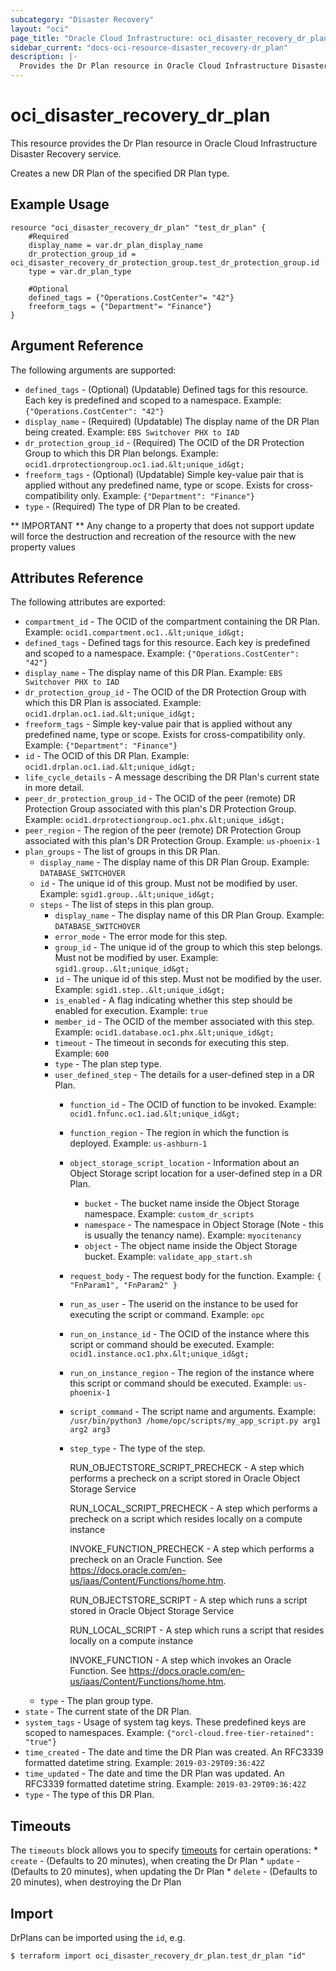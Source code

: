 ```yaml
---
subcategory: "Disaster Recovery"
layout: "oci"
page_title: "Oracle Cloud Infrastructure: oci_disaster_recovery_dr_plan"
sidebar_current: "docs-oci-resource-disaster_recovery-dr_plan"
description: |-
  Provides the Dr Plan resource in Oracle Cloud Infrastructure Disaster Recovery service
---
```


# oci_disaster_recovery_dr_plan
This resource provides the Dr Plan resource in Oracle Cloud Infrastructure Disaster Recovery service.

Creates a new DR Plan of the specified DR Plan type.

## Example Usage

```hcl
resource "oci_disaster_recovery_dr_plan" "test_dr_plan" {
	#Required
	display_name = var.dr_plan_display_name
	dr_protection_group_id = oci_disaster_recovery_dr_protection_group.test_dr_protection_group.id
	type = var.dr_plan_type

	#Optional
	defined_tags = {"Operations.CostCenter"= "42"}
	freeform_tags = {"Department"= "Finance"}
}
```

## Argument Reference

The following arguments are supported:

* `defined_tags` - (Optional) (Updatable) Defined tags for this resource. Each key is predefined and scoped to a namespace. Example: `{"Operations.CostCenter": "42"}` 
* `display_name` - (Required) (Updatable) The display name of the DR Plan being created.  Example: `EBS Switchover PHX to IAD` 
* `dr_protection_group_id` - (Required) The OCID of the DR Protection Group to which this DR Plan belongs.  Example: `ocid1.drprotectiongroup.oc1.iad.&lt;unique_id&gt;` 
* `freeform_tags` - (Optional) (Updatable) Simple key-value pair that is applied without any predefined name, type or scope. Exists for cross-compatibility only. Example: `{"Department": "Finance"}` 
* `type` - (Required) The type of DR Plan to be created. 


** IMPORTANT **
Any change to a property that does not support update will force the destruction and recreation of the resource with the new property values

## Attributes Reference

The following attributes are exported:

* `compartment_id` - The OCID of the compartment containing the DR Plan.  Example: `ocid1.compartment.oc1..&lt;unique_id&gt;` 
* `defined_tags` - Defined tags for this resource. Each key is predefined and scoped to a namespace. Example: `{"Operations.CostCenter": "42"}` 
* `display_name` - The display name of this DR Plan.  Example: `EBS Switchover PHX to IAD` 
* `dr_protection_group_id` - The OCID of the DR Protection Group with which this DR Plan is associated.  Example: `ocid1.drplan.oc1.iad.&lt;unique_id&gt;` 
* `freeform_tags` - Simple key-value pair that is applied without any predefined name, type or scope. Exists for cross-compatibility only. Example: `{"Department": "Finance"}` 
* `id` - The OCID of this DR Plan.  Example: `ocid1.drplan.oc1.iad.&lt;unique_id&gt;` 
* `life_cycle_details` - A message describing the DR Plan's current state in more detail. 
* `peer_dr_protection_group_id` - The OCID of the peer (remote) DR Protection Group associated with this plan's DR Protection Group.  Example: `ocid1.drprotectiongroup.oc1.phx.&lt;unique_id&gt;` 
* `peer_region` - The region of the peer (remote) DR Protection Group associated with this plan's DR Protection Group.  Example: `us-phoenix-1` 
* `plan_groups` - The list of groups in this DR Plan. 
	* `display_name` - The display name of this DR Plan Group.  Example: `DATABASE_SWITCHOVER` 
	* `id` - The unique id of this group. Must not be modified by user.  Example: `sgid1.group..&lt;unique_id&gt;` 
	* `steps` - The list of steps in this plan group. 
		* `display_name` - The display name of this DR Plan Group.  Example: `DATABASE_SWITCHOVER` 
		* `error_mode` - The error mode for this step. 
		* `group_id` - The unique id of the group to which this step belongs. Must not be modified by user.  Example: `sgid1.group..&lt;unique_id&gt;` 
		* `id` - The unique id of this step. Must not be modified by the user.  Example: `sgid1.step..&lt;unique_id&gt;` 
		* `is_enabled` - A flag indicating whether this step should be enabled for execution.  Example: `true` 
		* `member_id` - The OCID of the member associated with this step.  Example: `ocid1.database.oc1.phx.&lt;unique_id&gt;` 
		* `timeout` - The timeout in seconds for executing this step.  Example: `600` 
		* `type` - The plan step type. 
		* `user_defined_step` - The details for a user-defined step in a DR Plan.
			* `function_id` - The OCID of function to be invoked.  Example: `ocid1.fnfunc.oc1.iad.&lt;unique_id&gt;` 
			* `function_region` - The region in which the function is deployed.  Example: `us-ashburn-1` 
			* `object_storage_script_location` - Information about an Object Storage script location for a user-defined step in a DR Plan.
				* `bucket` - The bucket name inside the Object Storage namespace.  Example: `custom_dr_scripts` 
				* `namespace` - The namespace in Object Storage (Note - this is usually the tenancy name).  Example: `myocitenancy` 
				* `object` - The object name inside the Object Storage bucket.  Example: `validate_app_start.sh` 
			* `request_body` - The request body for the function.  Example: `{ "FnParam1", "FnParam2" }` 
			* `run_as_user` - The userid on the instance to be used for executing the script or command.  Example: `opc` 
			* `run_on_instance_id` - The OCID of the instance where this script or command should be executed.  Example: `ocid1.instance.oc1.phx.&lt;unique_id&gt;` 
			* `run_on_instance_region` - The region of the instance where this script or command should be executed.  Example: `us-phoenix-1` 
			* `script_command` - The script name and arguments.  Example: `/usr/bin/python3 /home/opc/scripts/my_app_script.py arg1 arg2 arg3` 
			* `step_type` - The type of the step.

				RUN_OBJECTSTORE_SCRIPT_PRECHECK - A step which performs a precheck on a script stored in Oracle Object Storage Service

				RUN_LOCAL_SCRIPT_PRECHECK - A step which performs a precheck on a script which resides locally on a compute instance

				INVOKE_FUNCTION_PRECHECK - A step which performs a precheck on an Oracle Function. See https://docs.oracle.com/en-us/iaas/Content/Functions/home.htm.

				RUN_OBJECTSTORE_SCRIPT - A step which runs a script stored in Oracle Object Storage Service

				RUN_LOCAL_SCRIPT - A step which runs a script that resides locally on a compute instance

				INVOKE_FUNCTION - A step which invokes an Oracle Function. See https://docs.oracle.com/en-us/iaas/Content/Functions/home.htm. 
	* `type` - The plan group type. 
* `state` - The current state of the DR Plan. 
* `system_tags` - Usage of system tag keys. These predefined keys are scoped to namespaces. Example: `{"orcl-cloud.free-tier-retained": "true"}` 
* `time_created` - The date and time the DR Plan was created. An RFC3339 formatted datetime string.  Example: `2019-03-29T09:36:42Z` 
* `time_updated` - The date and time the DR Plan was updated. An RFC3339 formatted datetime string.  Example: `2019-03-29T09:36:42Z` 
* `type` - The type of this DR Plan. 

## Timeouts

The `timeouts` block allows you to specify [timeouts](https://registry.terraform.io/providers/oracle/oci/latest/docs/guides/changing_timeouts) for certain operations:
	* `create` - (Defaults to 20 minutes), when creating the Dr Plan
	* `update` - (Defaults to 20 minutes), when updating the Dr Plan
	* `delete` - (Defaults to 20 minutes), when destroying the Dr Plan


## Import

DrPlans can be imported using the `id`, e.g.

```
$ terraform import oci_disaster_recovery_dr_plan.test_dr_plan "id"
```

